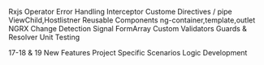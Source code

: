 
Rxjs Operator
Error Handling
Interceptor
Custome Directives / pipe
ViewChild,Hostlistner
Reusable Components
ng-container,template,outlet
NGRX
Change Detection
Signal
FormArray
Custom Validators
Guards & Resolver
Unit Testing

17-18 & 19 New Features
Project Specific Scenarios
Logic Development
